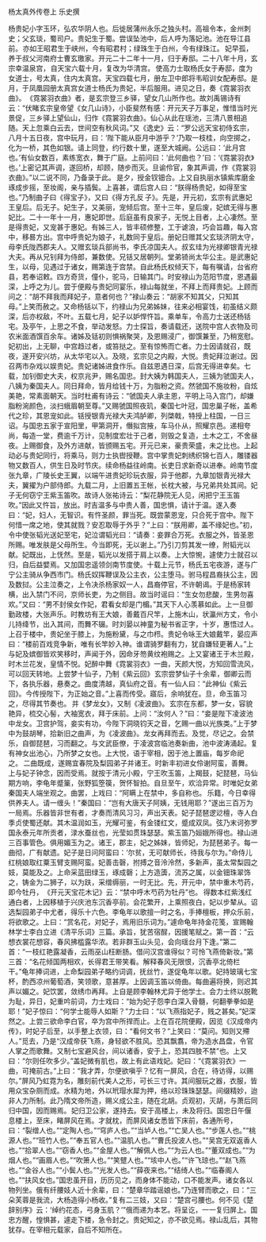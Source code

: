 杨太真外传卷上 乐史撰　　

  

  

杨贵妃小字玉环，弘农华阴人也。后徙居蒲州永乐之独头村。高祖令本，金州刺史；父玄琰，蜀司户。贵妃生于蜀。尝误坠池中，后人呼为落妃池。池在导江县前。 亦如王昭君生于峡州，今有昭君村；绿珠生于白州，今有绿珠江。 妃早孤，养于叔父河南府士曹玄璬家。开元二十二年十一月，归于寿邸。二十八年十月，玄宗幸温泉宫， 自天宝六载十月，复改为华清宫。 使高力士取杨氏女于寿邸，度为女道士，号太真，住内太真宫。天宝四载七月，册左卫中郎将韦昭训女配寿邸。是月，于凤凰园册太真宫女道士杨氏为贵妃，半后服用。进见之日，奏《霓裳羽衣曲》。 《霓裳羽衣曲》者，是玄宗登三乡驿，望女几山所作也。故刘禹锡诗有云：“伏睹玄宗皇帝望《女几山诗》，小臣斐然有感：开元天子万事足，惟惜当时光景促，三乡驿上望仙山，归作《霓裳羽衣曲》。仙心从此在瑶池，三清八景相追随。天上忽乘白云去，世间空有秋风词。”又《逸史》云：“罗公远天宝初侍玄宗，八月十五日夜，宫中玩月，曰：‘陛下能从臣月中游乎？’乃取一枝桂，向空掷之，化为一桥，其色如银。请上同登，约行数十里，遂至大城阙。公远曰：‘此月宫也。’有仙女数百，素练宽衣，舞于广庭。上前问曰：‘此何曲也？’曰：‘《霓裳羽衣》也。’上密记其声调，遂回桥，却顾，随步而灭。旦谕伶官，象其声调，作《霓裳羽衣曲》。”以二说不同，乃备录于此。 是夕，授金钗钿合。上又自执丽水镇紫库磨金琢成步摇，至妆阁，亲与插鬓。上喜甚，谓后宫人曰：“朕得杨贵妃，如得至宝也。”乃制曲子曰《得宝子》，又曰《得 方孔反 子》。先是，开元初，玄宗有武惠妃王皇后。后无子。妃生子，又美丽，宠倾后宫。至十三年，皇后废，妃嫔无得与惠妃比。二十一年十一月，惠妃即世。后庭虽有良家子，无悦上目者，上心凄然。至是得贵妃，又宠甚于惠妃。有姊三人，皆丰硕修整，工于谑浪，巧会旨趣，每入宫中，移晷方出。宫中呼贵妃为娘子，礼数同于皇后。册妃日赠其父玄琰济阴太守，母李氏陇西郡夫人。又赠玄琰兵部尚书，李氏凉国夫人。叔玄珪为光禄卿银青光禄大夫。再从兄钊拜为侍郎，兼数使。兄铦又居朝列。堂弟锜尚太华公主。是武惠妃生，以母，见遇过于诸女，赐第连于宫禁。自此杨氏权倾天下，每有嘱请，台省府县，若奉诏敕。四方奇货，僮仆，驼马，日输其门。时安禄山为范阳节度，恩遇最深，上呼之为儿。尝于便殿与贵妃同宴乐，禄山每就坐，不拜上而拜贵妃。上顾而问之：“胡不拜我而拜妃子，意者何也？”禄山奏云：“胡家不知其父，只知其母。”上笑而赦之。又命杨铦以下，约禄山为兄弟姊妹，往来必相宴饯，初虽结义颇深，后亦权敌，不叶。五载七月，妃子以妒悍忤旨。乘单车，令高力士送还杨铦宅。及亭午，上思之不食，举动发怒。力士探旨，奏请载还，送院中宫人衣物及司农米面酒馔百余车。诸姊及铦初则惧祸聚哭，及恩赐浸广，御馔兼至，乃稍宽慰。妃初出，上无聊，中宫趋过者，或笞挞之。至有惊怖而亡者。力士因请就召，既夜，遂开安兴坊，从太华宅以入。及晓，玄宗见之内殿，大悦。贵妃拜泣谢过。因召两市杂戏以娱贵妃。贵妃诸姊进食作乐。自兹恩遇日深，后宫无得进幸矣。七载，加钊御史大夫，权京兆尹，赐名国忠。封大姨为韩国夫人，三姨为虢国夫人，八姨为秦国夫人。同日拜命，皆月给钱十万，为脂粉之资。然虢国不施妆粉，自炫美艳，常素面朝天。当时杜甫有诗云：“虢国夫人承主恩，平明上马入宫门，却嫌脂粉涴颜色，淡扫蛾眉朝至尊。”又赐虢国照夜玑，秦国七叶冠，国忠巢子帐，盖希代之珍，其恩宠如此。铦授银青光禄大夫鸿胪卿，列棨戟，特授上柱国，一日三诏。与国忠五家于宣阳里，甲第洞开，僭拟宫掖，车马仆从，照耀京邑。递相夸尚，每造一堂，费逾千万计，见制度宏壮于己者，则毁之复造，土木之工，不舍昼夜。上赐御食，及外方进献，皆颁赐五宅。开元已来，豪贵荣盛，未之比也。上起动必与贵妃同行，将乘马，则力士执辔授鞭。宫中掌贵妃刺绣织锦七百人，雕镂器物又数百人，供生日及时节庆。续命杨益往岭南。长吏日求新奇以进奉。岭南节度张九章，广陵长史王翼，以端午进贵妃珍玩衣服，异于他郡，九章加银青光禄大夫，翼擢为户部侍郎。九载二月，上旧置五王帐，长枕大被，与兄弟共处其间。妃子无何窃宁王紫玉笛吹。故诗人张祐诗云：“梨花静院无人见，闲把宁王玉笛吹。”因此又忤旨，放出。时吉温多与中贵人善，国忠惧，请计于温。遂入奏曰：“妃，妇人，无智识。有忤圣颜，罪当死。既尝蒙恩宠，只合死于宫中。陛下何惜一席之地，使其就戮？安忍取辱于外乎？”上曰：“朕用卿，盖不缘妃也。”初，令中使张韬光送妃至宅，妃泣谓韬光曰：“请奏：妾罪合万死。衣服之外，皆圣恩所赐。唯发肤是父母所生。今当即死，无以谢上。”乃引刀剪其发一缭，附韬光以献。妃既出，上怃然。至是，韬光以发搭于肩上以奏。上大惊惋，遽使力士就召以归，自后益嬖焉。又加国忠遥领剑南节度使。十载上元节，杨氏五宅夜游，遂与广宁公主骑从争西市门。杨氏奴挥鞭误及公主衣，公主堕马。驸马程昌裔扶公主，因及数挝。公主泣奏之，上令决杀杨家奴一人，昌裔停官，不许朝谒。于是杨家转横，出入禁门不问，京师长吏，为之侧目。故当时谣曰：“生女勿悲酸，生男勿喜欢。”又曰：“男不封侯女作妃，君看女却是门楣。”其天下人心羡慕如此。上一旦御勤政楼，大张声乐。时教坊有王大娘，善戴百尺竿，上施木山，状瀛州方丈，令小儿持绛节，出入其间，而舞不辍。时刘晏以神童为秘书省正字，十岁，惠悟过人。上召于楼中，贵妃坐于膝上，为施粉黛，与之巾栉。贵妃令咏王大娘戴竿，晏应声曰：“楼前百戏竞争新，唯有长竿妙入神。谁谓骑罗翻有力，犹自嫌轻更著人。”上与妃及嫔御皆欢笑移时，声闻于外，因命牙笏黄纹袍赐之。上又宴诸王于木兰殿，时木兰花发，皇情不悦。妃醉中舞《霓裳羽衣》一曲，天颜大悦，方知回雪流风，可以回天转地。上尝梦十仙子，乃制《紫云回》 玄宗尝梦仙子十余辈，御卿云而下，各执乐器，悬奏之。曲度清越，真仙府之音。有一仙人曰：“此神仙《紫云回》。今传授陛下，为正始之音。”上喜而传受。寤后，余响犹在。旦，命玉笛习之，尽得其节奏也。 并《梦龙女》，又制《凌波曲》。 玄宗在东都，梦一女，容貌艳异，梳交心髻，大袖宽衣，拜于床前。上问：“汝何人？”曰：“妾是陛下凌波池中龙女。卫宫护驾，妾实有功，今陛下洞晓钧天之音，乞赐一曲以光族类。”上于梦中为鼓胡琴，拾新旧之曲声，为《凌波曲》。龙女再拜而去。及觉，尽记之。会禁乐，自御琵琶，习而翻之。与文武臣僚，于凌波宫临池奏新曲，池中波涛涌起。复有神女出池心，乃所梦之女也。上大悦，语于宰相，因于池上置庙，每岁命祀之。 二曲既成，遂赐宜春院及梨园弟子并诸王。时新丰初进女伶谢阿蛮，善舞。上与妃子钟念，因而受焉。就按于清元小殿，宁王吹玉笛，上羯鼓，妃琵琶，马仙期方响，李龟年蹙篥，张野狐箜篌，贺怀智拍。自旦至午，欢洽异常。时唯妃女弟秦国夫人端坐观之。曲罢，上戏曰：“阿瞒 上在禁中，多自称也。 乐籍，今日幸得供养夫人。请一缠头！”秦国曰：“岂有大唐天子阿姨，无钱用耶？”遂出三百万为一局焉。乐器皆非世有者，才奏而清风习习，声出天表。妃子琵琶逻逤檀，寺人白季贞使蜀还献。其木温润如玉，光耀可鉴，有金镂红文，蹙成双凤。弦乃末诃弥罗国永泰元年所贡者，渌水蚕丝也，光莹如贯珠瑟瑟。紫玉笛乃姮娥所得也。禄山进三百事管色。俱用媚玉为之。诸王，郡主，妃之姊妹，皆师妃，为琵琶弟子。每一曲彻，广有献遗。妃子是日问阿蛮曰：‘尔贫，无可献师长，待我与尔为。”命侍儿红桃娘取红粟玉臂支赐阿蛮。妃善击磬，拊搏之音泠泠然，多新声，虽太常梨园之妓，莫能及之。上命采蓝田绿玉，琢成磬；上方造簴，流苏之属，以金钿珠翠饰之，铸金为二狮子，以为趺，采缯缛丽，一时无比。先，开元中，禁中重木芍药，即今牡丹， 《开元天宝花木记》云：“禁中呼木芍药为牡丹”也。 得数本红紫浅红通白者，上因移植于兴庆池东沉香亭前。会花繁开，上乘照夜白，妃以步辇从。诏选梨园弟子中尤者，得乐十六色。李龟年以歌擅一时之名，手捧檀板，押众乐前，将欲歌之。上曰：“赏名花，对妃子，焉用旧乐词为。”遽命龟年持金花笺，宣赐翰林学士李白立进《清平乐词》三篇。承旨，犹苦宿酲，因援笔赋之。第一首：“云想衣裳花想容，春风拂槛露华浓。若非群玉山头见，会向瑶台月下逢。”第二首：“一枝红艳露凝香，云雨巫山枉断肠。借问汉宫谁得似？可怜飞燕倚新妆。”第三首：“名花倾国两相欢，长得君王带笑看。解释春风无限恨，沉香亭北倚栏干。”龟年捧词进，上命梨园弟子略约词调，抚丝竹，遂促龟年以歌。妃持玻璃七宝杯，酌西凉州葡萄酒，笑领歌，意甚厚。上因调玉笛以倚曲。每曲遍将换，则迟其声以媚之。妃饮罢，敛绣巾再拜。上自是顾李翰林尤异于他学士。会力士终以脱靴为耻，异日，妃重吟前词，力士戏曰：“始为妃子怨李白深入骨髓，何翻拳拳如是耶！”妃子惊曰：“何学士能辱人如斯？”力士曰：“以飞燕指妃子，贱之甚矣。”妃深然之。上尝三欲命李白官，卒为宫中所捍而止。上在百花院便殿，因览《汉成帝内传》，时妃子后至，以手整上衣领，曰：“看何文书？”上笑曰：“莫问。知则又殢人。”觅去，乃是“汉成帝获飞燕，身轻欲不胜风。恐其飘翥，帝为造水昌盘，令官人掌之而歌舞。又制七宝避风台，间以诸香，安于上，恐其四肢不禁”也。上又曰：“尔则任吹多少。”盖妃微有肌也，故上有此语戏妃。妃曰：“《霓裳羽衣》一曲，可掩前古。”上曰：“我才弄，尔便欲嗔乎？忆有一屏风，合在，待访得，以赐尔。”屏风乃虹霓为名，雕刻前代美人之形，可长三寸许。其间服玩之器，衣服，皆用众宝杂厕而成。水精为地，外以玳瑁水犀为押，络以珍珠珠瑟瑟。间缀精妙，迨非人力所制。此乃隋文帝所造，赐义成公主，随在北胡。贞观初，灭胡，与萧后同归中国，因而赐焉。 妃归卫公家，遂持去。安于高楼上，未及将归。国忠日午偃息楼上，至床，睹屏风在焉。才就枕，而屏风诸女悉皆下床前，各通所号，曰：“裂缯人也。”“定陶人也。”“穹庐人也。”“当垆人也。”“亡吴人也。”“步莲人也。”“桃源人也。”“班竹人也。”“奉五官人也。”“温肌人也。”“曹氏投波人也。”“吴宫无双返香人也。”“拾翠人也。”“窃香人也。”“金屋人也。”“解佩人也。”“为云人也。”“董双成也。”“为烟人也。”“画眉人也。”“吹箫人也。”“笑躄人也。”“垓中人也。”“许飞琼也。”“赵飞燕也。”“金谷人也。”“小鬓人也。”“光发人也。”“薛夜来也。”“结绮人也。”“临春阁人也。”“扶风女也。”国忠虽开目，历历见之，而身体不能动，口不能发声。诸女各以物列坐。俄有纤腰妓人近十余辈，曰：“楚章华踏谣娘也。”乃连臂而歌之，曰：“三朵芙蓉是我流，大杨造得小杨收。”复有二三妓，又曰：“楚宫弓腰也。何不见《楚辞别序》云：‘绰约花态，弓身玉肌？’”俄而递为本艺。将呈讫，一一复归屏上。国忠方醒，惶惧甚，遽走下楼，急令封之。贵妃知之，亦不欲见焉。禄山乱后，其物犹存。在宰相元载家，自后不知所在。
